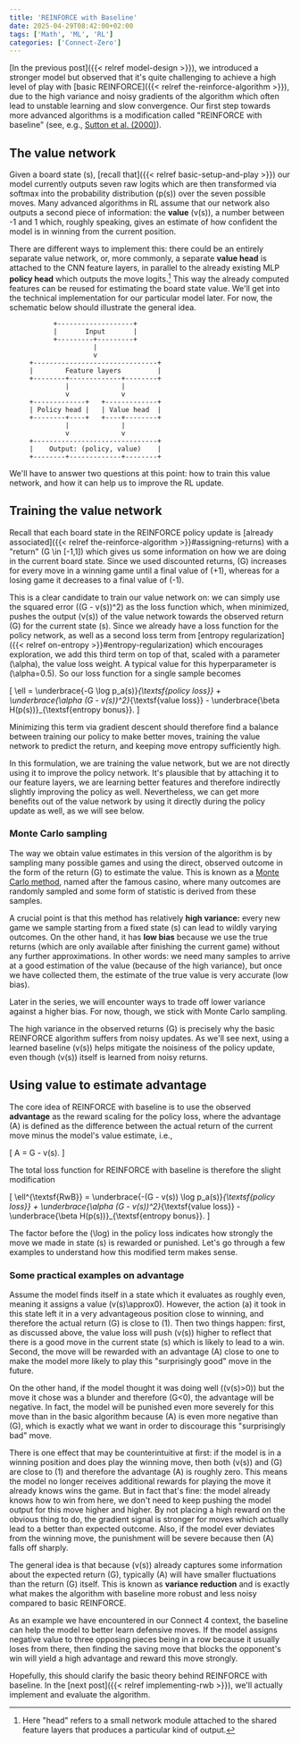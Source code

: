 ```yaml
---
title: 'REINFORCE with Baseline'
date: 2025-04-29T08:42:00+02:00
tags: ['Math', 'ML', 'RL']
categories: ['Connect-Zero']
---
```


[In the previous post]({{< relref model-design >}}), we introduced a stronger model
but observed that it's quite challenging to achieve
a high level of play with [basic REINFORCE]({{< relref the-reinforce-algorithm >}}),
due to the high variance and noisy gradients of the algorithm which often lead to unstable
learning and slow convergence.
Our first step towards more advanced algorithms is a modification called
"REINFORCE with baseline" (see, e.g.,
[Sutton et al. (2000)](https://proceedings.neurips.cc/paper_files/paper/1999/file/464d828b85b0bed98e80ade0a5c43b0f-Paper.pdf)).

## The value network

Given a board state \(s\), [recall that]({{< relref basic-setup-and-play >}}) our model
currently outputs seven raw logits which are then
transformed via softmax into the probability distribution \(p(s)\) over the seven possible
moves. Many advanced algorithms in RL assume that our network also outputs
a second piece of information: the **value** \(v(s)\), a number between -1 and 1 which,
roughly speaking, gives an estimate of how confident the model is in winning from the
current position.

There are different ways to implement this: there could be an entirely separate value
network, or, more commonly, a separate **value head** is attached to the CNN feature layers,
in parallel to the already existing MLP **policy head** which outputs the move logits.[^3]
This way the already computed
features can be reused for estimating the board state value. We'll get into the
technical implementation for our particular model later. For now, the schematic below
should illustrate the general idea.

[^3]: Here "head" refers to a small network module attached to the shared
feature layers that produces a particular kind of output.

```goat {caption="Schematic of two 'heads', one for policy and one for value, being attached to the same base feature layers."}
           +-------------------+
           |       Input       |
           +---------+---------+
                     |
                     v
     +-------------------------------+
     |        Feature layers         |
     +--------+-------------+--------+
              |             |
              v             v
     +-------------+   +-------------+
     | Policy head |   | Value head  |
     +--------+----+   +----+--------+
              |             |
              v             v
     +-------------------------------+
     |    Output: (policy, value)    |
     +--------+-------------+--------+
```


We'll have to answer two questions at this point: how to train this value network,
and how it can help us to improve the RL update.

## Training the value network

Recall that each board state in the REINFORCE policy update is
[already associated]({{< relref the-reinforce-algorithm >}}#assigning-returns)
with a "return" \(G \in [-1,1]\) which gives us some information on how we are doing in
the current board state. Since we used discounted returns, \(G\) increases for
every move in a winning game until a final value of \(+1\), whereas for a losing game
it decreases to a final value of \(-1\).

This is a clear candidate to train our value network on: we can simply use the squared
error \((G - v(s))^2\) as the loss function which, when minimized,
pushes the output \(v(s)\) of the
value network towards the observed return \(G\) for the current state \(s\).
Since we already have a loss function for the policy network,
as well as a second loss term from
[entropy regularization]({{< relref on-entropy >}}#entropy-regularization) which
encourages exploration,
we add this third
term on top of that, scaled with a parameter \(\alpha\), the value loss weight.
A typical value for this hyperparameter is \(\alpha=0.5\).
So our loss function for a single sample becomes

\[
    \ell = \underbrace{-G \log p_a(s)}_{\textsf{policy loss}}
    + \underbrace{\alpha (G - v(s))^2}_{\textsf{value loss}}
    - \underbrace{\beta H(p(s))}_{\textsf{entropy bonus}}.
\]

Minimizing this term via gradient descent should therefore find a balance between
training our policy to make better moves, training the value network to predict the return,
and keeping move entropy sufficiently high.

In this formulation, we are training the value network, but we are not directly using it
to improve the policy network. It's plausible that by attaching it to our feature layers,
we are learning better features and therefore indirectly
slightly improving the policy as well. Nevertheless, we can get more benefits out of the
value network by using it directly during the policy update as well, as we will see below.

### Monte Carlo sampling

The way we obtain value estimates in this version of the algorithm is by sampling many
possible games and using the direct, observed outcome in the form of the return \(G\)
to estimate the value. This is known as a
[Monte Carlo method](https://en.wikipedia.org/wiki/Monte_Carlo_method), named after the
famous casino, where many outcomes are randomly sampled and some form of statistic is
derived from these samples.

A crucial point is that this method has relatively **high variance:**
every new game we sample starting from a fixed state \(s\) can lead to wildly
varying outcomes.
On the other hand, it has **low bias** because we use the true returns (which are only
available after finishing the current game) without any further approximations.
In other words: we need many samples to arrive at a good estimation
of the value (because of the high variance), but once we have collected them, the
estimate of the true value is very accurate (low bias).

Later in the series, we will encounter ways to trade off lower variance against a higher
bias. For now, though, we stick with Monte Carlo sampling.

The high variance in the observed returns \(G\)
is precisely why the basic REINFORCE algorithm suffers from noisy updates.
As we'll see next, using a learned baseline \(v(s)\)
helps mitigate the noisiness of the policy update, even though \(v(s)\)
itself is learned from noisy returns.


## Using value to estimate advantage

The core idea of REINFORCE with baseline is to use the observed **advantage** as the
reward scaling for the policy loss, where the advantage \(A\) is defined as the difference
between the actual return of the current move minus the model's value estimate, i.e.,

\[
    A = G - v(s).
\]

The total loss function for REINFORCE with baseline is therefore the slight modification

\[
    \ell^{\textsf{RwB}} = \underbrace{-(G - v(s)) \log p_a(s)}_{\textsf{policy loss}}
    + \underbrace{\alpha (G - v(s))^2}_{\textsf{value loss}}
    - \underbrace{\beta H(p(s))}_{\textsf{entropy bonus}}.
\]

The factor before the \(\log\) in the policy loss indicates how strongly
the move we made in state \(s\) is rewarded or punished. Let's go through a few examples
to understand how this modified term makes sense.

### Some practical examples on advantage

Assume the model finds itself in a state which it evaluates as roughly even, meaning
it assigns a value \(v(s)\approx0\).
However, the action \(a\) it took in this state left it in a very advantageous position
close to winning, and therefore the actual return \(G\) is close to \(1\).
Then two things happen: first, as discussed above, the value loss will push \(v(s)\)
higher to reflect that there is a good move in the current state \(s\) which is likely
to lead to a win. Second, the move will be rewarded with an advantage \(A\) close to
one to make the model more likely to play this "surprisingly good" move in the future.

On the other hand, if the model thought it was doing well (\(v(s)>0\)) but the move
it chose was a blunder and therefore \(G<0\), the advantage will be negative. In fact,
the model will be punished even more severely for this move than in the basic algorithm
because \(A\) is even more negative than \(G\), which is exactly what we want in order to
discourage this "surprisingly bad" move.

There is one effect that may be counterintuitive at first: if the model is in
a winning position and does play the winning move, then both \(v(s)\) and \(G\)
are close to \(1\) and therefore the advantage \(A\) is roughly zero. This means the
model no longer receives additional rewards for playing the move it already knows wins
the game. But in fact that's fine: the model already knows how to win from here, we
don't need to keep pushing the model output for this move higher and higher. By not
placing a high reward on the obvious thing to do, the gradient signal is stronger
for moves which actually lead to a better than expected outcome.
Also, if the model ever deviates from the winning move, the punishment will be severe
because then \(A\) falls off sharply.

The general idea is that because \(v(s)\) already captures some information about the
expected return
\(G\), typically \(A\) will have smaller fluctuations than the return \(G\) itself.
This is known as **variance reduction** and is exactly what makes the algorithm with
baseline more robust and less noisy compared to basic REINFORCE.

As an example we have encountered in our Connect 4 context, the baseline can help the
model to better learn defensive moves. If the model assigns negative value to three opposing
pieces being in a row because it usually loses from there, then finding the saving move
that blocks the opponent's win will yield a high advantage and reward this move strongly.

Hopefully, this should clarify the basic theory behind REINFORCE with baseline.
In the [next post]({{< relref implementing-rwb >}}), we'll actually implement and evaluate
the algorithm.
